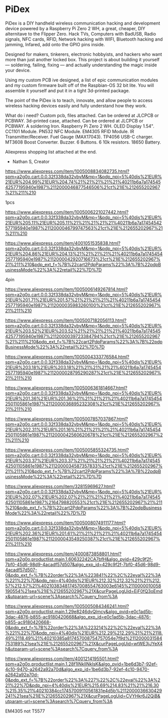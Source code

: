 # PiDex
PiDex is a DIY handheld wireless communication hacking and development device powered by a Raspberry Pi Zero 2 WH, a great, cheaper, DIY alternitave to the Flipper Zero.
Hack TVs, Computers with BadUSB, Radio signals, NFC cards, RFID, Network hacking with WIFI, Bluetooth hacking and jamming, Infared, add onto the GPIO pins inside.

Designed for makers, tinkerers, electronic hobbyists, and hackers who want more than just another locked box.
This project is about building it yourself — soldering, failing, fixing — and actually understanding the magic inside your device.

Using my custom PCB ive designed, a list of epic communication modules and my custom firmware built off of the Raspbian-OS 32 bit lite.
You will assemble it yourself and put it in a tight 3d-printed package.

The point of the PiDex is to teach, innovate, and allow people to access wireless hacking devices easily and fully understand how they work.

What do i need?
Custom pcb, files attached. Can be ordered at JLCPCB or PCBWAY.
3d-printed case, attached. Can be ordered at JLCPCB or PCBWAY.
A soldering Iron.
Raspberry Pi Zero 2 WH.
OLED Display 1.54".
CC1101 Module.
PN532 NFC Module.
EM4305 RFID Module.
IR Transmitter/Receiver.
Fuel Gauge (MAX17043).
TP4056 USB-C charger.
MT3608 Boost Converter.
Buzzer.
6 Buttons.
6 10k resistors.
18650 Battery.

Aliexpress shopping list attached at the end.

- Nathan S, Creator



https://www.aliexpress.com/item/1005008834082735.html?spm=a2g0o.cart.0.0.32f338da32ybyM&mp=1&pdp_npi=5%40dis%21EUR%21EUR%204.99%21EUR%204.74%21%21%21%21%21%40211b6a7a17454542577195940e1987%2112000046877546506%21ct%21IE%212655202967%21%211%210

1pcs

https://www.aliexpress.com/item/1005006221027442.html?spm=a2g0o.cart.0.0.32f338da32ybyM&mp=1&pdp_npi=5%40dis%21EUR%21EUR%205.11%21EUR%205.11%21%21%21%21%21%40211b6a7a17454542577195940e1987%2112000046799747563%21ct%21IE%212655202967%21%211%210

https://www.aliexpress.com/item/4001051535838.html?spm=a2g0o.cart.0.0.32f338da32ybyM&mp=1&pdp_npi=5%40dis%21EUR%21EUR%204.86%21EUR%204.13%21%21%21%21%21%40211b6a7a17454542577195940e1987%2112000042920716673%21ct%21IE%212655202967%21%211%210&pdp_ext_f=%7B%22cart2PdpParams%22%3A%7B%22pdpBusinessMode%22%3A%22retail%22%7D%7D

4pin

https://www.aliexpress.com/item/1005006149267814.html?spm=a2g0o.cart.0.0.32f338da32ybyM&mp=1&pdp_npi=5%40dis%21EUR%21EUR%201.71%21EUR%201.57%21%21%21%21%21%40211b6a7a17454542577195940e1987%2112000035983260100%21ct%21IE%212655202967%21%211%210

https://www.aliexpress.com/item/1005007182056113.html?spm=a2g0o.cart.0.0.32f338da32ybyM&mp=1&pdp_npi=5%40dis%21EUR%21EUR%203.52%21EUR%203.52%21%21%21%21%21%40211b6a7a17454542577195940e1987%2112000039723384794%21ct%21IE%212655202967%21%211%210&pdp_ext_f=%7B%22cart2PdpParams%22%3A%7B%22pdpBusinessMode%22%3A%22retail%22%7D%7D

https://www.aliexpress.com/item/1005004333776584.html?spm=a2g0o.cart.0.0.32f338da32ybyM&mp=1&pdp_npi=5%40dis%21EUR%21EUR%203.18%21EUR%203.18%21%21%21%21%21%40211b6a7a17454542577195940e1987%2112000028795290287%21ct%21IE%212655202967%21%211%210

https://www.aliexpress.com/item/1005006361814667.html?spm=a2g0o.cart.0.0.32f338da32ybyM&mp=1&pdp_npi=5%40dis%21EUR%21EUR%201.36%21EUR%201.36%21%21%21%21%21%40211b6a7a17454542501105861e1987%2112000036895232308%21ct%21IE%212655202967%21%211%210

https://www.aliexpress.com/item/1005007857037867.html?spm=a2g0o.cart.0.0.32f338da32ybyM&mp=1&pdp_npi=5%40dis%21EUR%21EUR%202.31%21EUR%201.16%21%21%21%21%21%40211b6a7a17454542501105861e1987%2112000042560620678%21ct%21IE%212655202967%21%211%210

https://www.aliexpress.com/item/1005005855324735.html?spm=a2g0o.cart.0.0.32f338da32ybyM&mp=1&pdp_npi=5%40dis%21EUR%21EUR%203.37%21EUR%203.37%21%21%21%21%21%40211b6a7a17454542501105861e1987%2112000034587357833%21ct%21IE%212655202967%21%211%210&pdp_ext_f=%7B%22cart2PdpParams%22%3A%7B%22pdpBusinessMode%22%3A%22retail%22%7D%7D

https://www.aliexpress.com/item/32815969627.html?spm=a2g0o.cart.0.0.32f338da32ybyM&mp=1&pdp_npi=5%40dis%21EUR%21EUR%202.07%21EUR%202.07%21%21%21%21%21%40211b6a7a17454542501105861e1987%2164798820553%21ct%21IE%212655202967%21%211%210&pdp_ext_f=%7B%22cart2PdpParams%22%3A%7B%22pdpBusinessMode%22%3A%22retail%22%7D%7D

https://www.aliexpress.com/item/1005008074911177.html?spm=a2g0o.cart.0.0.32f338da32ybyM&mp=1&pdp_npi=5%40dis%21EUR%21EUR%202.36%21EUR%201.61%21%21%21%21%21%40211b6a7a17454542501105861e1987%2112000043549250387%21ct%21IE%212655202967%21%211%210

https://www.aliexpress.com/item/4000873858801.html?spm=a2g0o.productlist.main.1.60632242CA7bfH&algo_pvid=429c9f2f-7bf0-45d6-98d9-4acadf57d507&algo_exp_id=429c9f2f-7bf0-45d6-98d9-4acadf57d507-0&pdp_ext_f=%7B%22order%22%3A%223841%22%2C%22eval%22%3A%221%22%7D&pdp_npi=4%40dis%21EUR%212.32%212.32%21%21%212.57%212.57%21%402103834817457008554763003e6145%2110000010058190554%21sea%21IE%212655202967%21X&curPageLogUid=EjF0fQ3oEmdx&utparam-url=scene%3Asearch%7Cquery_from%3A

https://www.aliexpress.com/item/1005005084346241.html?spm=a2g0o.productlist.main.1.29e8246dvQlmcy&algo_pvid=e0c1ad5b-3dac-4876-b855-ac9180420668&algo_exp_id=e0c1ad5b-3dac-4876-b855-ac9180420668-0&pdp_ext_f=%7B%22order%22%3A%223214%22%2C%22eval%22%3A%221%22%7D&pdp_npi=4%40dis%21EUR%212.29%212.29%21%21%2118.49%2118.49%21%40210385a817457008754757054e7f9d%2112000031584753189%21sea%21IE%212655202967%21X&curPageLogUid=wtWE3jJYeX4h&utparam-url=scene%3Asearch%7Cquery_from%3A

https://www.aliexpress.com/item/4001214195501.html?spm=a2g0o.productlist.main.1.28f1INklINklsK&algo_pvid=1be6d3b7-92ef-4c10-9470-a2642a92a70d&algo_exp_id=1be6d3b7-92ef-4c10-9470-a2642a92a70d-0&pdp_ext_f=%7B%22order%22%3A%227%22%2C%22eval%22%3A%221%22%7D&pdp_npi=4%40dis%21EUR%215.69%214.83%21%21%216.30%215.35%21%40210384cc17457009110561831e4d5b%2112000036630429241%21sea%21IE%212655202967%21X&curPageLogUid=CVYHkr6J2QjB&utparam-url=scene%3Asearch%7Cquery_from%3A

EM4305 not T5577
